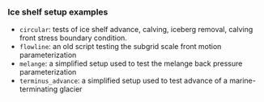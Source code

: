### Ice shelf setup examples

* `circular`: tests of ice shelf advance, calving, iceberg removal, calving front stress boundary condition.
* `flowline`: an old script testing the subgrid scale front motion parameterization
* `melange`: a simplified setup used to test the melange back pressure parameterization
* `terminus_advance`: a simplified setup used to test advance of a marine-terminating glacier

